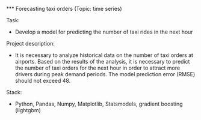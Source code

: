 *** Forecasting taxi orders (Topic: time series)

Task:
* Develop a model for predicting the number of taxi rides in the next hour

Project description:
* It is necessary to analyze historical data on the number of taxi orders at airports. Based on the results of the analysis, it is necessary to predict the number of taxi orders for the next hour in order to attract more drivers during peak demand periods. The model prediction error (RMSE) should not exceed 48.

Stack:
* Python, Pandas, Numpy, Matplotlib, Statsmodels, gradient boosting (lightgbm)
